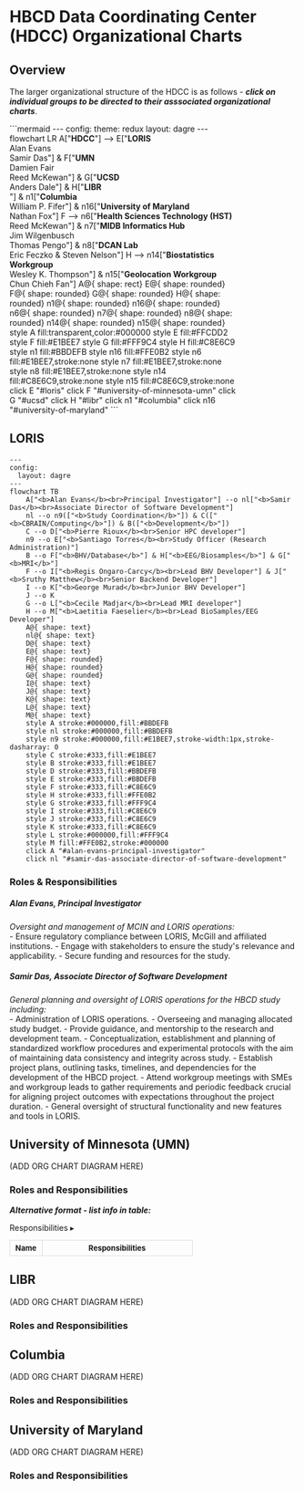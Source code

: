 # HBCD Data Coordinating Center (HDCC) Organizational Charts

## Overview
The larger organizational structure of the HDCC is as follows - ***click on individual groups to be directed to their asssociated organizational charts***.

<div style="width: 400px;">
```mermaid
---
config:
  theme: redux
  layout: dagre
---
flowchart LR
    A["<b>HDCC</b>"] --> E["<b>LORIS</b><br>Alan Evans<br>Samir Das"] & F["<b>UMN</b><br>Damien Fair<br>Reed McKewan"] & G["<b>UCSD</b><br>Anders Dale"] & H["<b>LIBR</b><br>"] & n1["<b>Columbia</b><br>William P. Fifer"] & n16["<b>University of Maryland</b><br>Nathan Fox"]
    F --> n6["<b>Health Sciences Technology (HST)</b><br>Reed McKewan"] & n7["<b>MIDB Informatics Hub</b><br>Jim Wilgenbusch<br>Thomas Pengo"] & n8["<b>DCAN Lab</b><br>Eric Feczko &amp; Steven Nelson"]
    H --> n14["<b>Biostatistics Workgroup</b><br>Wesley K. Thompson"] & n15["<b>Geolocation Workgroup</b><br>Chun Chieh Fan"]
    A@{ shape: rect}
    E@{ shape: rounded}
    F@{ shape: rounded}
    G@{ shape: rounded}
    H@{ shape: rounded}
    n1@{ shape: rounded}
    n16@{ shape: rounded}
    n6@{ shape: rounded}
    n7@{ shape: rounded}
    n8@{ shape: rounded}
    n14@{ shape: rounded}
    n15@{ shape: rounded}
    style A fill:transparent,color:#000000
    style E fill:#FFCDD2
    style F fill:#E1BEE7
    style G fill:#FFF9C4
    style H fill:#C8E6C9
    style n1 fill:#BBDEFB
    style n16 fill:#FFE0B2
    style n6 fill:#E1BEE7,stroke:none
    style n7 fill:#E1BEE7,stroke:none
    style n8 fill:#E1BEE7,stroke:none
    style n14 fill:#C8E6C9,stroke:none
    style n15 fill:#C8E6C9,stroke:none
    click E "#loris"
    click F "#university-of-minnesota-umn"
    click G "#ucsd"
    click H "#libr"
    click n1 "#columbia"
    click n16 "#university-of-maryland"
```
</div>

## LORIS
```mermaid
---
config:
  layout: dagre
---
flowchart TB
    A["<b>Alan Evans</b><br>Principal Investigator"] --o nl["<b>Samir Das</b><br>Associate Director of Software Development"]
    nl --o n9(["<b>Study Coordination</b>"]) & C(["<b>CBRAIN/Computing</b>"]) & B(["<b>Development</b>"])
    C --o D["<b>Pierre Rioux</b><br>Senior HPC developer"]
    n9 --o E["<b>Santiago Torres</b><br>Study Officer (Research Administration)"]
    B --o F["<b>BHV/Database</b>"] & H["<b>EEG/Biosamples</b>"] & G["<b>MRI</b>"]
    F --o I["<b>Regis Ongaro-Carcy</b><br>Lead BHV Developer"] & J["<b>Sruthy Matthew</b><br>Senior Backend Developer"]
    I --o K["<b>George Murad</b><br>Junior BHV Developer"]
    J --o K
    G --o L["<b>Cecile Madjar</b><br>Lead MRI developer"]
    H --o M["<b>Laetitia Faeselier</b><br>Lead BioSamples/EEG Developer"]
    A@{ shape: text}
    nl@{ shape: text}
    D@{ shape: text}
    E@{ shape: text}
    F@{ shape: rounded}
    H@{ shape: rounded}
    G@{ shape: rounded}
    I@{ shape: text}
    J@{ shape: text}
    K@{ shape: text}
    L@{ shape: text}
    M@{ shape: text}
    style A stroke:#000000,fill:#BBDEFB
    style nl stroke:#000000,fill:#BBDEFB
    style n9 stroke:#000000,fill:#E1BEE7,stroke-width:1px,stroke-dasharray: 0
    style C stroke:#333,fill:#E1BEE7
    style B stroke:#333,fill:#E1BEE7
    style D stroke:#333,fill:#BBDEFB
    style E stroke:#333,fill:#BBDEFB
    style F stroke:#333,fill:#C8E6C9
    style H stroke:#333,fill:#FFE0B2
    style G stroke:#333,fill:#FFF9C4
    style I stroke:#333,fill:#C8E6C9
    style J stroke:#333,fill:#C8E6C9
    style K stroke:#333,fill:#C8E6C9
    style L stroke:#000000,fill:#FFF9C4
    style M fill:#FFE0B2,stroke:#000000
    click A "#alan-evans-principal-investigator"
    click nl "#samir-das-associate-director-of-software-development"
```

### Roles & Responsibilities

##### Alan Evans, Principal Investigator
<p style="margin: 0;"><i>Oversight and management of MCIN and LORIS operations:</i></p>
- Ensure regulatory compliance between LORIS, McGill and affiliated institutions.
- Engage with stakeholders to ensure the study's relevance and applicability.
- Secure funding and resources for the study.

##### Samir Das, Associate Director of Software Development
<p style="margin: 0;"><i>General planning and oversight of LORIS operations for the HBCD study including:</i></p>
- Administration of LORIS operations.
- Overseeing and managing allocated study budget.
- Provide guidance, and mentorship to the research and development team.
- Conceptualization, establishment and planning of standardized workflow procedures and experimental protocols with the aim of maintaining data consistency and integrity across study.
- Establish project plans, outlining tasks, timelines, and dependencies for the development of the HBCD project.
- Attend workgroup meetings with SMEs and workgroup leads to gather requirements and periodic feedback crucial for aligning project outcomes with expectations throughout the project duration.
- General oversight of structural functionality and new features and tools in LORIS.

## University of Minnesota (UMN)
(ADD ORG CHART DIAGRAM HERE)

### Roles and Responsibilities
***Alternative format - list info in table:***

<div id="table-banner" class="table-banner" onclick="toggleCollapse(this)">
  <span class="table-text">Responsibilities</span>
  <span class="arrow">▸</span>
</div>
<div class="table-open-collapsible-content">
<table style="width: 100%; border-collapse: collapse; table-layout: fixed; font-size: 13px;">
    <thead>
      <tr>
        <th style="width: 15%; border: 1px solid #ddd; padding: 5px; text-align: center;">Name</th>
        <th style="width: 70%; border: 1px solid #ddd; padding: 5px; text-align: center;">Responsibilities</th>
    </thead>
    <tbody>
</tbody>
</table>
</div>

## LIBR
(ADD ORG CHART DIAGRAM HERE)

### Roles and Responsibilities


## Columbia
(ADD ORG CHART DIAGRAM HERE)

### Roles and Responsibilities

## University of Maryland
(ADD ORG CHART DIAGRAM HERE)

### Roles and Responsibilities
